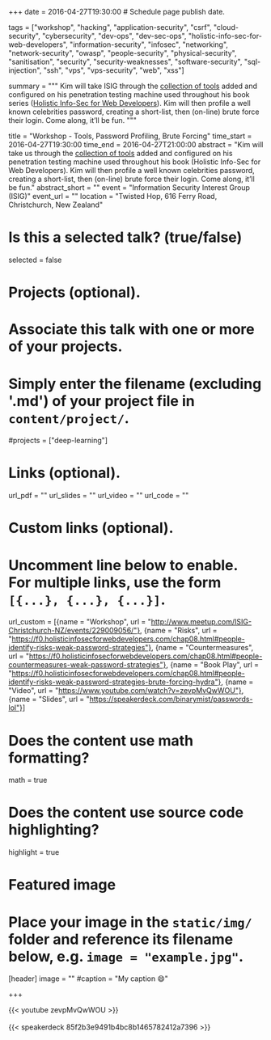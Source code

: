 +++
date = 2016-04-27T19:30:00  # Schedule page publish date.

tags = ["workshop", "hacking", "application-security", "csrf", "cloud-security", "cybersecurity", "dev-ops", "dev-sec-ops", "holistic-info-sec-for-web-developers", "information-security", "infosec", "networking", "network-security", "owasp", "people-security", "physical-security", "sanitisation", "security", "security-weaknesses", "software-security", "sql-injection", "ssh", "vps", "vps-security", "web", "xss"]

summary = """
Kim will take ISIG through the [collection of tools](https://f0.holisticinfosecforwebdevelopers.com/chap05.html#tooling-setup) added and configured on his penetration testing machine used throughout his book series ([Holistic Info-Sec for Web Developers](https://www.holisticinfosecforwebdevelopers.com)). Kim will then profile a well known celebrities password, creating a short-list, then (on-line) brute force their login. Come along, it’ll be fun.
"""

title = "Workshop - Tools, Password Profiling, Brute Forcing"
time_start = 2016-04-27T19:30:00
time_end = 2016-04-27T21:00:00
abstract = "Kim will take us through the [collection of tools](https://f0.holisticinfosecforwebdevelopers.com/chap05.html#tooling-setup) added and configured on his penetration testing machine used throughout his book (Holistic Info-Sec for Web Developers). Kim will then profile a well known celebrities password, creating a short-list, then (on-line) brute force their login. Come along, it’ll be fun."
abstract_short = ""
event = "Information Security Interest Group (ISIG)"
event_url = ""
location = "Twisted Hop, 616 Ferry Road, Christchurch, New Zealand"

# Is this a selected talk? (true/false)
selected = false

# Projects (optional).
#   Associate this talk with one or more of your projects.
#   Simply enter the filename (excluding '.md') of your project file in `content/project/`.
#projects = ["deep-learning"]

# Links (optional).
url_pdf = ""
url_slides = ""
url_video = ""
url_code = ""

# Custom links (optional).
#   Uncomment line below to enable. For multiple links, use the form `[{...}, {...}, {...}]`.
url_custom = [{name = "Workshop", url = "http://www.meetup.com/ISIG-Christchurch-NZ/events/229009056/"}, {name = "Risks", url = "https://f0.holisticinfosecforwebdevelopers.com/chap08.html#people-identify-risks-weak-password-strategies"}, {name = "Countermeasures", url = "https://f0.holisticinfosecforwebdevelopers.com/chap08.html#people-countermeasures-weak-password-strategies"}, {name = "Book Play", url = "https://f0.holisticinfosecforwebdevelopers.com/chap08.html#people-identify-risks-weak-password-strategies-brute-forcing-hydra"}, {name = "Video", url = "https://www.youtube.com/watch?v=zevpMvQwWOU"}, {name = "Slides", url = "https://speakerdeck.com/binarymist/passwords-lol"}]


# Does the content use math formatting?
math = true

# Does the content use source code highlighting?
highlight = true

# Featured image
# Place your image in the `static/img/` folder and reference its filename below, e.g. `image = "example.jpg"`.
[header]
image = ""
#caption = "My caption :smile:"

+++

{{< youtube zevpMvQwWOU >}}
<br>
<br>
{{< speakerdeck 85f2b3e9491b4bc8b1465782412a7396 >}}
<br>

